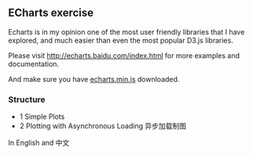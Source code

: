 ## ECharts exercise

Echarts is in my opinion one of the most user friendly libraries that I have explored, and much easier than even the most popular D3.js libraries.

Please visit http://echarts.baidu.com/index.html for more examples and documentation. 

And make sure you have [echarts.min.js](http://echarts.baidu.com/download.html) downloaded.

### Structure
- 1 Simple Plots
- 2 Plotting with Asynchronous Loading 异步加载制图

In English and 中文
